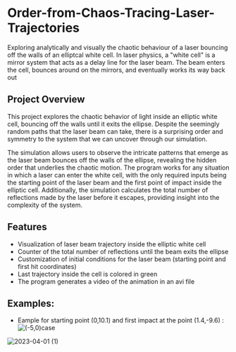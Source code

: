 # Order-from-Chaos-Tracing-Laser-Trajectories
Exploring analytically and visually the chaotic behaviour of a laser bouncing off the walls of an elliptcal white cell.
In laser physics, a "white cell" is a mirror system that acts as a delay line for the laser beam. The beam enters the cell, bounces around on the mirrors, and eventually works its way back out

## Project Overview

This project explores the chaotic behavior of light inside an elliptic white cell, bouncing off the walls until it exits the ellipse. Despite the seemingly random paths that the laser beam can take, there is a surprising order and symmetry to the system that we can uncover through our simulation.

The simulation allows users to observe the intricate patterns that emerge as the laser beam bounces off the walls of the ellipse, revealing the hidden order that underlies the chaotic motion. The program works for any situation in which a laser can enter the white cell, with the only required inputs being the starting point of the laser beam and the first point of impact inside the elliptic cell. Additionally, the simulation calculates the total number of reflections made by the laser before it escapes, providing insight into the complexity of the system.

## Features
- Visualization of laser beam trajectory inside the elliptic white cell
- Counter of the total number of reflections until the beam exits the ellipse
- Customization of initial conditions for the laser beam (starting point and first hit coordinates)
- Last trajectory inside the cell is colored in green
- The program generates a video of the animation in an avi file

## Examples: 
- Eample for starting point (0,10.1) and first impact at the point (1.4,-9.6) : 
![(-5,0)case](https://user-images.githubusercontent.com/97905110/229291183-ee044948-c26c-4233-b4a4-f74a0802c31d.gif) 

![2023-04-01 (1)](https://user-images.githubusercontent.com/97905110/229292082-e30a025b-967d-47fc-b36c-c9a6f001b6a5.png)
